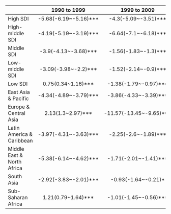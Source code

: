 |                           |     1990 to 1999      |      1999 to 2009       |     2009 to 2019      |       2019 to 2021       |
|:--------------------------|:---------------------:|:-----------------------:|:---------------------:|:------------------------:|
|High SDI                   | -5.68(-6.19~-5.16)*** |  -4.3(-5.09~-3.51)***   | -2.07(-2.73~-1.4)***  | -55.04(-63.07~-45.27)*** |
|High-middle SDI            | -4.19(-5.19~-3.19)*** |  -6.64(-7.1~-6.18)***   | -4.38(-4.93~-3.82)*** | -35.62(-37.57~-33.61)*** |
|Middle SDI                 | -3.9(-4.13~-3.68)***  |  -1.56(-1.83~-1.3)***   | -3.21(-3.52~-2.9)***  | -41.15(-46.58~-35.16)*** |
|Low-middle SDI             | -3.09(-3.98~-2.2)***  |  -1.52(-2.14~-0.9)***   | -3.1(-3.47~-2.73)***  |  -33.66(-41.4~-24.9)***  |
|Low SDI                    |  0.75(0.34~1.16)***   |  -1.38(-1.79~-0.97)***  |    0.2(-0.03~0.43)    | -32.46(-40.63~-23.16)*** |
|East Asia & Pacific        | -4.34(-4.89~-3.79)*** |  -3.86(-4.33~-3.39)***  | -2.54(-2.92~-2.16)*** | -50.17(-56.19~-43.31)*** |
|Europe & Central Asia      |   2.13(1.3~2.97)***   | -11.57(-13.45~-9.65)*** |    0.1(-0.75~0.96)    | -61.32(-77.25~-34.23)*** |
|Latin America & Caribbean  | -3.97(-4.31~-3.63)*** |  -2.25(-2.6~-1.89)***   |  2.56(2.16~2.97)***   | -56.99(-58.71~-55.21)*** |
|Middle East & North Africa | -5.38(-6.14~-4.62)*** |  -1.71(-2.01~-1.41)***  |  2.96(2.35~3.58)***   | -52.75(-60.65~-43.28)*** |
|South Asia                 | -2.92(-3.83~-2.01)*** |   -0.93(-1.64~-0.21)*   | -4.71(-5.13~-4.29)*** | -29.98(-44.63~-11.45)**  |
|Sub-Saharan Africa         |  1.21(0.79~1.64)***   |  -1.01(-1.45~-0.56)***  |  1.18(0.97~1.39)***   | -30.91(-39.48~-21.12)*** |
